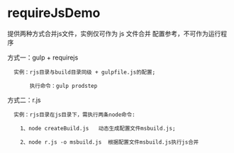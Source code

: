 # requireJsDemo
提供两种方式合并js文件，实例仅可作为 js 文件合并 配置参考，不可作为运行程序

方式一：gulp + requirejs

      实例：rjs目录与build目录同级 + gulpfile.js的配置;
      
           执行命令：gulp prodstep
     
方式二：r.js

      实例：rjs目录在js目录下，需执行两条node命令:
      
        1、node createBuild.js   动态生成配置文件msbuild.js;
        
        2、node r.js -o msbuild.js  根据配置文件msbuild.js执行js合并
